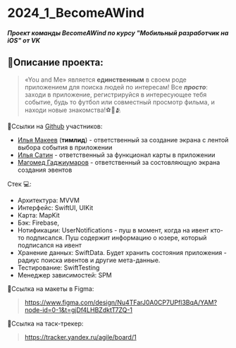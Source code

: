 # 2024_1_BecomeAWind
##### Проект команды BecomeAWind по курсу "Мобильный разработчик на iOS" от VK
## 💬Описание проекта:
>«You and Me» является **единственным** в своем роде 
приложением для поиска людей по интересам! Все ***просто***: заходи в приложение, регистрируйся в интересующее тебя событие, будь то футбол или совместный просмотр фильма, и находи новые знакомства!⚽🏓🫂

🔗Ссылки на [Github](https://github.com) участников:
* [Илья Макеев](https://github.com/ilyamakeev12) (**тимлид**) - ответственный за создание экрана с лентой выбора события в приложении
* [Илья Сатин](https://github.com/ilyansky) - ответственный за функционал карты в приложении
* [Магомед Гаджиумаров](https://github.com/TankucT-AC) -  ответственный за состовляющую экрана создания эвентов
   
Стек 💻: 
* Архитектура: MVVM
* Интерфейс: SwiftUI, UIKit
* Карта: MapKit
* Бэк: Firebase, 
* Нотификации: UserNotifications - пуш в момент, когда на ивент кто-то подписался. Пуш содержит информацию о юзере, который подписался на ивент
* Хранение данных: SwiftData. Будет хранить состояния приложения - радиус поиска ивентов и другие мета-данные. 
* Тестирование: SwiftTesting
* Менеджер зависимостей: SPM

🎨Ссылка на макеты в Figma:
>https://www.figma.com/design/Nu4TFarJ0A0CP7UPfl3BqA/YAM?node-id=0-1&t=gjDf4LHBZdktT7ZQ-1

📌Ссылка на таск-трекер:
>https://tracker.yandex.ru/agile/board/1
